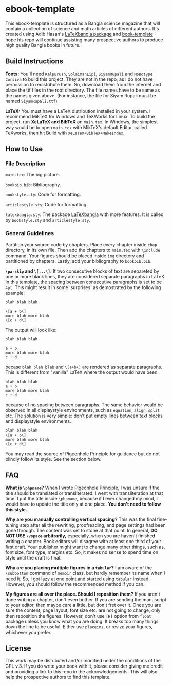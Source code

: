 # ebook-template

This ebook-template is structured as a Bangla science magazine that will contain a collection of science and math articles of different authors. It's created using Adib Hasan's [LaTeXbangla package](https://github.com/Neehan/LaTeXbangla) and [book-template](https://github.com/Neehan/book-template) I hope his repo will continue assisting many prospective authors to produce high quality Bangla books in future. 

## Build Instructions
**Fonts:** You'll need `Kalpurush`, `SolaimanLipi`, `SiyamRupali` and `Monotype Corsiva` to build this project. They are not in the repo, as I do not have permission to redistribute them. So, download them from the internet and place the ttf files in the root directory. The file names have to be same as the names given above. (For instance, the file for Siyam Rupali must be named `SiyamRupali.ttf`)

**LaTeX:** You must have a LaTeX distribution installed in your system. I recommend MikTeX for Windows and TeXWorks for Linux. To build the project, run **XeLaTeX and BibTeX** on `main.tex`. In Windows, the simplest way would be to open `main.tex` with MikTeX's default Editor, called TeXworks, then hit Build with `XeLaTeX+BibTeX+MakeIndex`. 

## How to Use
### File Description
`main.tex`: The big picture.

`bookbib.bib`: Bibliography.

`bookstyle.sty`: Code for formatting.

`articlestyle.sty`: Code for formatting.

`latexbangla.sty`: The package [LaTeXbangla](https://github.com/Neehan/LaTeXbangla) with more features. It is called by `bookstyle.sty` and `articlestyle.sty`.

### General Guidelines
Partition your source code by chapters. Place every chapter inside `chap` directory, in its own file. Then add the chapters to `main.tex` with `\include` command. Your figures should be placed inside `img` directory and partitioned by chapters. Lastly, add your bibliography to `bookbib.bib`. 

**`\parskip` and `\[...\]`:** If two consecutive blocks of text are separeted by one or more blank lines, they are considered separate paragraphs in LaTeX. In this template, the spacing between consecutive paragraphs is set to be `4pt`. This might result in some 'surprises' as demostrated by the following example:
```
blah blah blah

\[a + b\]
more blah more blah
\[c + d\]
```
The output will look like:
```
blah blah blah

a + b
more blah more blah
c + d
```
becase `blah blah blah` and `\[a+b\]` are rendered as separate paragraphs. This is different from "vanilla" LaTeX where the output would have been

```
blah blah blah
a + b
more blah more blah
c + d
```
because of no spacing between paragraphs. The same behavior would be observed in all displaystyle environments, such as `equation`, `align`, `split` etc. The solution is very simple: don't put empty lines between text blocks and displaystyle environments.

```
blah blah blah
\[a + b\]
more blah more blah
\[c + d\]
```


You may read the source of Pigeonhole Principle for guidance but do not blindly follow its style. See the section below.

## FAQ
**What is `\phpname`?**
When I wrote Pigeonhole Principle, I was unsure if the title should be translated or transliterated. I went with transliteration at that time. I put the title inside `\phpname`, because if I ever changed my mind, I would have to update the title only at one place. **You don't need to follow this style.** 

**Why are you manually controlling vertical spacing?**
This was the final fine-tuning step after all the rewriting, proofreading, and page settings had been gone through. The content was set to stone at that point. In general, **DO NOT USE `\vspace` arbitrarily,** especially, when you are haven't finished writing a chapter. Book editors will disagree with at least one third of your first draft. Your publisher might want to change many other things, such as, font size, font type, margins etc. So, it makes no sense to spend time on style until the draft is final.

**Why are you placing multiple figures in a `tabular`?**
I am aware of the `\subbottom` command of `memoir` class, but hardly remember its name when I need it. So, I got lazy at one point and started using `tabular` instead. However, you should follow the recommended method if you can.

**My figures are all over the place. Should I reposition them?**
If you aren't done writing a chapter, don't even bother. If you are sending the manuscript to your editor, then maybe care a little, but don't fret over it. Once you are sure the content, page layout, font size etc. are not going to change, only then reposition the figures. However, don't use `[H]` option from `float` package unless you know what you are doing. It breaks too many things down the line to be useful. Either use `placeins`, or resize your figures, whichever you prefer.

## License
This work may be distributed and/or modified under the conditions of the GPL v.3. If you do write your book with it, please consider giving me credit and providing a link to this repo in the acknowledgements. This will also help the prospective authors to find this template.
